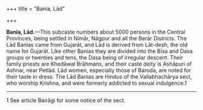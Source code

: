 +++
title = "Bania, Lād"

+++

**Bania, Lād.**—This subcaste numbers about 5000 persons in the Central Provinces, being settled in Nimār, Nāgpur and all the Berār Districts. The Lād Banias came from Gujarāt, and Lād is derived from Lāt-desh, the old name for Gujarāt. Like other Banias they are divided into the Bīsa and Dasa groups or twenties and tens, the Dasa being of irregular descent. Their family priests are Khedāwal Brāhmans, and their caste deity is Ashāpuri of Ashnai, near Petlād. Lād women, especially those of Baroda, are noted for their taste in dress. The Lād Banias are Hindus of the Vallabhachārya sect, who worship Krishna, and were formerly addicted to sexual indulgence.1 

___________________

1 See article Bairāgi for some notice of the sect. 

